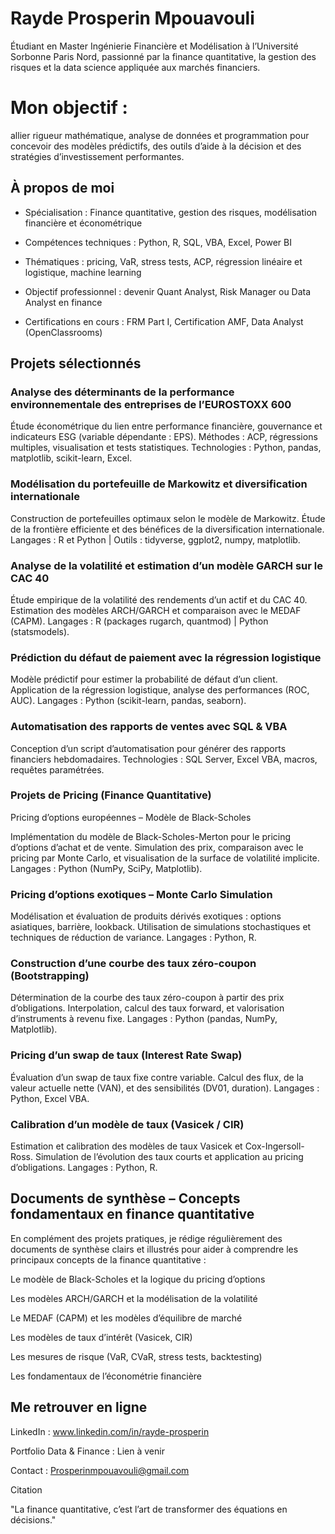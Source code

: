 # Rayde Prosperin Mpouavouli

Étudiant en Master Ingénierie Financière et Modélisation à l’Université Sorbonne Paris Nord, passionné par la finance quantitative, la gestion des risques et la data science appliquée aux marchés financiers.

# Mon objectif :
allier rigueur mathématique, analyse de données et programmation pour concevoir des modèles prédictifs, des outils d’aide à la décision et des stratégies d’investissement performantes.

## À propos de moi

- Spécialisation : Finance quantitative, gestion des risques, modélisation financière et économétrique

- Compétences techniques : Python, R, SQL, VBA, Excel, Power BI

- Thématiques : pricing, VaR, stress tests, ACP, régression linéaire et logistique, machine learning

- Objectif professionnel : devenir Quant Analyst, Risk Manager ou Data Analyst en finance

- Certifications en cours : FRM Part I, Certification AMF, Data Analyst (OpenClassrooms)

## Projets sélectionnés
### Analyse des déterminants de la performance environnementale des entreprises de l’EUROSTOXX 600

Étude économétrique du lien entre performance financière, gouvernance et indicateurs ESG (variable dépendante : EPS).
Méthodes : ACP, régressions multiples, visualisation et tests statistiques.
Technologies : Python, pandas, matplotlib, scikit-learn, Excel.

### Modélisation du portefeuille de Markowitz et diversification internationale

Construction de portefeuilles optimaux selon le modèle de Markowitz.
Étude de la frontière efficiente et des bénéfices de la diversification internationale.
Langages : R et Python | Outils : tidyverse, ggplot2, numpy, matplotlib.

### Analyse de la volatilité et estimation d’un modèle GARCH sur le CAC 40

Étude empirique de la volatilité des rendements d’un actif et du CAC 40.
Estimation des modèles ARCH/GARCH et comparaison avec le MEDAF (CAPM).
Langages : R (packages rugarch, quantmod) | Python (statsmodels).

### Prédiction du défaut de paiement avec la régression logistique

Modèle prédictif pour estimer la probabilité de défaut d’un client.
Application de la régression logistique, analyse des performances (ROC, AUC).
Langages : Python (scikit-learn, pandas, seaborn).

### Automatisation des rapports de ventes avec SQL & VBA

Conception d’un script d’automatisation pour générer des rapports financiers hebdomadaires.
Technologies : SQL Server, Excel VBA, macros, requêtes paramétrées.

### Projets de Pricing (Finance Quantitative)
Pricing d’options européennes – Modèle de Black-Scholes

Implémentation du modèle de Black-Scholes-Merton pour le pricing d’options d’achat et de vente.
Simulation des prix, comparaison avec le pricing par Monte Carlo, et visualisation de la surface de volatilité implicite.
Langages : Python (NumPy, SciPy, Matplotlib).

### Pricing d’options exotiques – Monte Carlo Simulation

Modélisation et évaluation de produits dérivés exotiques : options asiatiques, barrière, lookback.
Utilisation de simulations stochastiques et techniques de réduction de variance.
Langages : Python, R.

### Construction d’une courbe des taux zéro-coupon (Bootstrapping)

Détermination de la courbe des taux zéro-coupon à partir des prix d’obligations.
Interpolation, calcul des taux forward, et valorisation d’instruments à revenu fixe.
Langages : Python (pandas, NumPy, Matplotlib).

### Pricing d’un swap de taux (Interest Rate Swap)

Évaluation d’un swap de taux fixe contre variable.
Calcul des flux, de la valeur actuelle nette (VAN), et des sensibilités (DV01, duration).
Langages : Python, Excel VBA.

### Calibration d’un modèle de taux (Vasicek / CIR)

Estimation et calibration des modèles de taux Vasicek et Cox-Ingersoll-Ross.
Simulation de l’évolution des taux courts et application au pricing d’obligations.
Langages : Python, R.

## Documents de synthèse – Concepts fondamentaux en finance quantitative

En complément des projets pratiques, je rédige régulièrement des documents de synthèse clairs et illustrés pour aider à comprendre les principaux concepts de la finance quantitative :

Le modèle de Black-Scholes et la logique du pricing d’options

Les modèles ARCH/GARCH et la modélisation de la volatilité

Le MEDAF (CAPM) et les modèles d’équilibre de marché

Les modèles de taux d’intérêt (Vasicek, CIR)

Les mesures de risque (VaR, CVaR, stress tests, backtesting)

Les fondamentaux de l’économétrie financière


## Me retrouver en ligne

LinkedIn : www.linkedin.com/in/rayde-prosperin

Portfolio Data & Finance : Lien à venir

Contact : Prosperinmpouavouli@gmail.com

Citation

"La finance quantitative, c’est l’art de transformer des équations en décisions."
